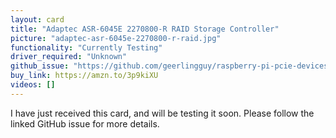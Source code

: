 ```yaml
---
layout: card
title: "Adaptec ASR-6045E 2270800-R RAID Storage Controller"
picture: "adaptec-asr-6045e-2270800-r-raid.jpg"
functionality: "Currently Testing"
driver_required: "Unknown"
github_issue: "https://github.com/geerlingguy/raspberry-pi-pcie-devices/issues/42"
buy_link: https://amzn.to/3p9kiXU
videos: []
---
```

I have just received this card, and will be testing it soon. Please follow the linked GitHub issue for more details.
